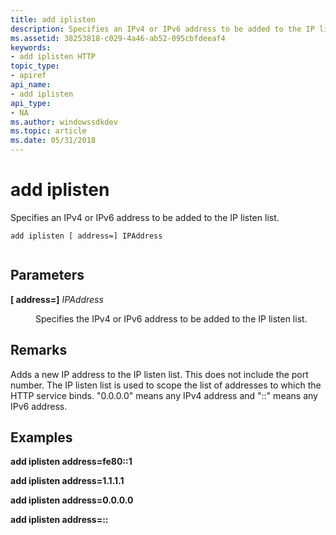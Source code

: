 ```yaml
---
title: add iplisten
description: Specifies an IPv4 or IPv6 address to be added to the IP listen list.
ms.assetid: 38253818-c029-4a46-ab52-095cbfdeeaf4
keywords:
- add iplisten HTTP
topic_type:
- apiref
api_name:
- add iplisten
api_type:
- NA
ms.author: windowssdkdev
ms.topic: article
ms.date: 05/31/2018
---
```


# add iplisten

Specifies an IPv4 or IPv6 address to be added to the IP listen list.

``` syntax
add iplisten [ address=] IPAddress
 
```

## Parameters

<dl> <dt>

<span id="__address___IPAddress"></span><span id="__address___ipaddress"></span><span id="__ADDRESS___IPADDRESS"></span>**\[ address=\]** *IPAddress*
</dt> <dd>

Specifies the IPv4 or IPv6 address to be added to the IP listen list.

</dd> </dl>

## Remarks

Adds a new IP address to the IP listen list. This does not include the port number. The IP listen list is used to scope the list of addresses to which the HTTP service binds. "0.0.0.0" means any IPv4 address and "::" means any IPv6 address.

## Examples

**add iplisten address=fe80::1**

**add iplisten address=1.1.1.1**

**add iplisten address=0.0.0.0**

**add iplisten address=::**

 

 




